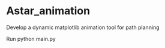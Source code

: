 # Astar_animation

Develop a dynamic matplotlib animation tool for path planning

Run python main.py
